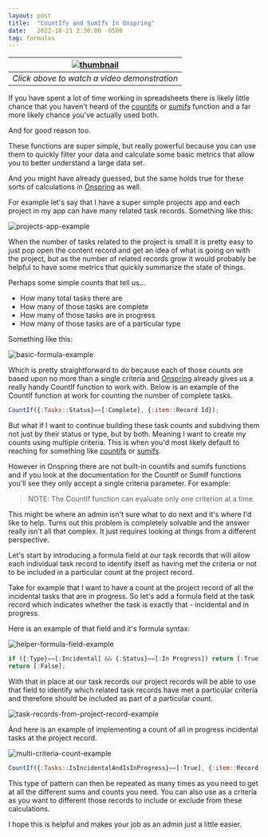 ```yaml
---
layout: post
title:  "CountIfs and SumIfs In Onspring"
date:   2022-10-21 2:30:00 -0500
tag: formulas
---
```


 | [![thumbnail](/thehelpfuladmin/assets/2022-10-20-countifs-sumifs-in-onspring/thumbnail.png)](https://www.youtube.com/watch?v=CfpsO7_Emd0) |
 |:--:|
 |*Click above to watch a video demonstration*|

If you have spent a lot of time working in spreadsheets there is likely little chance that you haven't heard of the [countifs](https://support.microsoft.com/en-us/office/countifs-function-dda3dc6e-f74e-4aee-88bc-aa8c2a866842) or [sumifs](https://support.microsoft.com/en-us/office/sumifs-function-c9e748f5-7ea7-455d-9406-611cebce642b) function and a far more likely chance you've actually used both.

And for good reason too.

These functions are super simple, but really powerful because you can use them to quickly filter your data and calculate some basic metrics that allow you to better understand a large data set.

And you might have already guessed, but the same holds true for these sorts of calculations in [Onspring](https://onspring.com/) as well.

For example let's say that I have a super simple projects app and each project in my app can have many related task records. Something like this:

![projects-app-example](/thehelpfuladmin/assets/2022-10-20-countifs-sumifs-in-onspring/projects-app-example.png)

When the number of tasks related to the project is small it is pretty easy to just pop open the content record and get an idea of what is going on with the project, but as the number of related records grow it would probably be helpful to have some metrics that quickly summarize the state of things.

Perhaps some simple counts that tell us...

+ How many total tasks there are
+ How many of those tasks are complete
+ How many of those tasks are in progress
+ How many of those tasks are of a particular type

Something like this:

![basic-formula-example](/thehelpfuladmin/assets/2022-10-20-countifs-sumifs-in-onspring/basic-formula-examples.png)

Which is pretty straightforward to do because each of those counts are based upon no more than a single criteria and [Onspring](https://onspring.com/) already gives us a really handy CountIf function to work with. Below is an example of the CountIf function at work for counting the number of complete tasks.

```js
CountIf({:Tasks::Status}==[:Complete], {:item::Record Id});
```

But what if I want to continue building these task counts and subdiving them not just by their status or type, but by both. Meaning I want to create my counts using multiple criteria. This is when you'd most likely default to reaching for something like [countifs](https://support.microsoft.com/en-us/office/countifs-function-dda3dc6e-f74e-4aee-88bc-aa8c2a866842) or [sumifs](https://support.microsoft.com/en-us/office/sumifs-function-c9e748f5-7ea7-455d-9406-611cebce642b).

However in Onspring there are not built-in countifs and sumifs functions and if you look at the documentation for the CountIf or SumIf functions you'll see they only accept a single criteria parameter. For example:

> NOTE: The CountIf function can evaluate only one criterion at a time.

This might be where an admin isn't sure what to do next and it's where I'd like to help. Turns out this problem is completely solvable and the answer really isn't all that complex. It just requires looking at things from a different perspective.

Let's start by introducing a formula field at our task records that will allow each individual task record to identify itself as having met the criteria or not to be included in a particular count at the project record.

Take for example that I want to have a count at the project record of all the incidental tasks that are in progress. So let's add a formula field at the task record which indicates whether the task is exactly that - incidental and in progress.

Here is an example of that field and it's formula syntax:

![helper-formula-field-example](/thehelpfuladmin/assets/2022-10-20-countifs-sumifs-in-onspring/helper-formula-field-example.gif)

```js
if ({:Type}==[:Incidental] && {:Status}==[:In Progress]) return [:True];
return [:False];
```

With that in place at our task records our project records will be able to use that field to identify which related task records have met a particular criteria and therefore should be included as part of a particular count.

![task-records-from-project-record-example](/thehelpfuladmin/assets/2022-10-20-countifs-sumifs-in-onspring/task-records-from-project-record-example.png)

And here is an example of implementing a count of all in progress incidental tasks at the project record.

![multi-criteria-count-example](/thehelpfuladmin/assets/2022-10-20-countifs-sumifs-in-onspring/multi-criteria-count-example.png)

```js
CountIf({:Tasks::IsIncidentalAndIsInProgress}==[:True], {:item::Record Id});
```

This type of pattern can then be repeated as many times as you need to get at all the different sums and counts you need. You can also use as a criteria as you want to different those records to include or exclude from these calculations.

I hope this is helpful and makes your job as an admin just a little easier.
